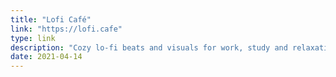```yaml
---
title: "Lofi Café"
link: "https://lofi.cafe"
type: link
description: "Cozy lo-fi beats and visuals for work, study and relaxation."
date: 2021-04-14
---
```

